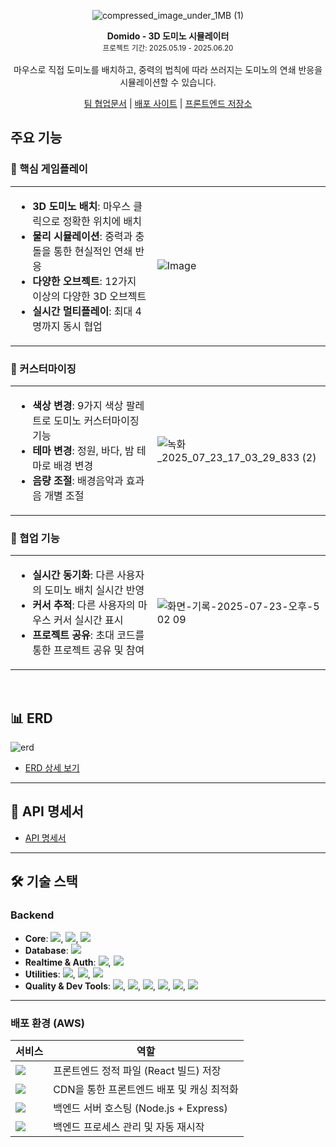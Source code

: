 <div align="center">

![compressed_image_under_1MB (1)](https://github.com/user-attachments/assets/b78436a3-0832-4696-b9ce-71a4e1e6f4a6)

**Domido - 3D 도미노 시뮬레이터**<br/>
<sub>프로젝트 기간: 2025.05.19 - 2025.06.20</sub><br/>
<br/>
마우스로 직접 도미노를 배치하고, 중력의 법칙에 따라 쓰러지는 도미노의 연쇄 반응을 시뮬레이션할 수 있습니다.

</div>

<p align="center">
  <a href="https://trapezoidal-sort-f9c.notion.site/Domido-2000b8357eee80589a24f4556b81e092?source=copy_link">팀 협업문서</a>
  <span> | </span>
  <a href="https://www.domido.co.kr/">배포 사이트</a>
  <span> | </span>
  <a href="https://github.com/Domi-do/Domido">프론트엔드 저장소</a>
</p>

## 주요 기능

### 🚀 핵심 게임플레이

<table>
<tr>
<td width="45%">

- **3D 도미노 배치**: 마우스 클릭으로 정확한 위치에 배치
- **물리 시뮬레이션**: 중력과 충돌을 통한 현실적인 연쇄 반응
- **다양한 오브젝트**: 12가지 이상의 다양한 3D 오브젝트
- **실시간 멀티플레이**: 최대 4명까지 동시 협업

</td>
<td width="55%">

![Image](https://github.com/user-attachments/assets/6c83427c-19ed-47dc-b9f9-d2e660d76a08)

</td>
</tr>
</table>

### 🎨 커스터마이징

<table>
<tr>
<td width="45%">

- **색상 변경**: 9가지 색상 팔레트로 도미노 커스터마이징 기능
- **테마 변경**: 정원, 바다, 밤 테마로 배경 변경
- **음량 조절**: 배경음악과 효과음 개별 조절

</td>
<td width="55%">

![녹화_2025_07_23_17_03_29_833 (2)](https://github.com/user-attachments/assets/a48bbc64-3918-4cdc-8b85-e37d198e1ef2)

</td>
</tr>
</table>

### 👥 협업 기능

<table>
<tr>
<td width="45%">

- **실시간 동기화**: 다른 사용자의 도미노 배치 실시간 반영
- **커서 추적**: 다른 사용자의 마우스 커서 실시간 표시
- **프로젝트 공유**: 초대 코드를 통한 프로젝트 공유 및 참여

</td>
<td width="55%">

![화면-기록-2025-07-23-오후-5 02 09](https://github.com/user-attachments/assets/70660232-d9dc-41f3-8be4-57b88a5a277c)

</td>
</tr>
</table>

<br>


## 📊 ERD

![erd](https://github.com/user-attachments/assets/59317178-3e35-456a-9863-2315aecf8e9c)

- [ERD 상세 보기](https://dbdiagram.io/d/683efe8561dc3bf08d5d9140)

---

## 📄 API 명세서
- [API 명세서](https://www.notion.so/API-2000b8357eee814ab521d3849e9f114d)

---

## 🛠️ 기술 스택

### Backend
- **Core**: <img src="https://img.shields.io/badge/TypeScript-3178C6?style=flat&logo=typescript&logoColor=white"/>, <img src="https://img.shields.io/badge/Node.js-339933?style=flat&logo=nodedotjs&logoColor=white"/>, <img src="https://img.shields.io/badge/Express-000000?style=flat&logo=express&logoColor=white"/>  
- **Database**: <img src="https://img.shields.io/badge/MongoDB-47A248?style=flat&logo=mongodb&logoColor=white"/>  
- **Realtime & Auth**: <img src="https://img.shields.io/badge/Socket.IO-010101?style=flat&logo=socketdotio&logoColor=white"/>, <img src="https://img.shields.io/badge/JSON_Web_Token-000000?style=flat&logo=JSONwebtokens&logoColor=white"/>  
- **Utilities**: <img src="https://img.shields.io/badge/Dotenv-ECD53F?style=flat&logo=dotenv&logoColor=black"/>, <img src="https://img.shields.io/badge/CORS-000000?style=flat&logo=CORS&logoColor=white"/>, <img src="https://img.shields.io/badge/Body_Parser-000000?style=flat&logo=bodyparser&logoColor=white"/>  
- **Quality & Dev Tools**: <img src="https://img.shields.io/badge/ESLint-4B32C3?style=flat&logo=eslint&logoColor=white"/>, <img src="https://img.shields.io/badge/Prettier-F7B93E?style=flat&logo=prettier&logoColor=white"/>, <img src="https://img.shields.io/badge/Husky-000000?style=flat&logo=husky&logoColor=white"/>, <img src="https://img.shields.io/badge/Lint-staged-000000?style=flat&logo=lintstaged&logoColor=white"/>, <img src="https://img.shields.io/badge/Nodemon-76D04B?style=flat&logo=nodemon&logoColor=black"/>, <img src="https://img.shields.io/badge/TSX-3178C6?style=flat&logo=typescript&logoColor=white"/>  

---

### 배포 환경 (AWS)

| 서비스                                              | 역할                                               |
|-----------------------------------------------------|----------------------------------------------------|
| <img src="https://img.shields.io/badge/AWS S3-569A31?style=flat&logo=amazons3&logoColor=white"/>           | 프론트엔드 정적 파일 (React 빌드) 저장             |
| <img src="https://img.shields.io/badge/AWS CloudFront-232F3E?style=flat&logo=amazonaws&logoColor=white"/> | CDN을 통한 프론트엔드 배포 및 캐싱 최적화           |
| <img src="https://img.shields.io/badge/AWS EC2-FF9900?style=flat&logo=amazonec2&logoColor=white"/>        | 백엔드 서버 호스팅 (Node.js + Express)             |
| <img src="https://img.shields.io/badge/PM2-2B037A?style=flat&logo=pm2&logoColor=white"/>                  | 백엔드 프로세스 관리 및 자동 재시작     
